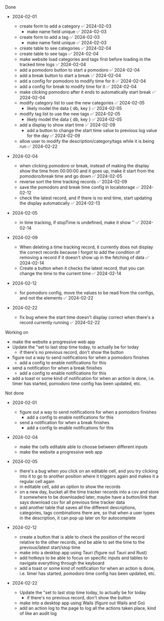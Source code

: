 Done
- 2024-02-01
    - create form to add a category ✅ 2024-02-03
        - make name field unique ✅ 2024-02-03
    - create form to add a tag ✅ 2024-02-03
        - make name field unique ✅ 2024-02-03
    - create table to see categories ✅ 2024-02-04
    - create table to see tags ✅ 2024-02-04
    - make website load categories and tags first before loading in the tracked time  logs ✅ 2024-02-04
    - add a pomodoro button to start a pomodoro ✅ 2024-02-04
    - add a break button to start a break ✅ 2024-02-04
    - add a config for pomodoro to modify time for it ✅ 2024-02-04
    - add a config for break to modify time for it ✅ 2024-02-04
    - make clicking pomodoro after it ends to automatically start break ✅ 2024-02-04
    - modify category list to use the new categories ✅ 2024-02-05
        - likely model the data { db, key } ✅ 2024-02-05
    - modify tag list to use the new tags ✅ 2024-02-05
        - likely model the data { db, key } ✅ 2024-02-05
    - add a display to show start time ✅ 2024-02-09
        - add a button to change the start time value to previous log value for the day ✅ 2024-02-09
    - allow user to modify the description/category/tags while it is being run ✅ 2024-02-22

- 2024-02-04
    - when clicking pomodoro or break, instead of making the display show the time from 00:00:00 and it goes up, make it start from the pomodoro/break time and go down ✅ 2024-02-05
    - reverse sort the time tracking records ✅ 2024-02-09
    - save the pomodoro and break time config in localstorage ✅ 2024-02-12
    - check the latest record, and if there is no end time, start updating the display automatically ✅ 2024-02-13

- 2024-02-05
    - in time tracking, if stopTime is undefined, make it show '' ✅ 2024-02-14

- 2024-02-09
    - When deleting a time tracking record, it currently does not display the correct records because I forgot to add the condition of removing a record if it doesn't show up in the fetching of data ✅ 2024-02-14
    - Create a button when it checks the latest record, that you can change the time to the current time ✅ 2024-02-14

- 2024-02-12
    - for pomodoro config, move the values to be read from the configs, and not the elements ✅ 2024-02-22

- 2024-02-22
    - fix bug where the start time doesn't display correct when there's a record currently running ✅ 2024-02-22

Working on
- make the website a progressive web app
- Update the "set to last stop time today, to actually be for today
    - if there's no previous record, don't show the button
- figure out a way to send notifications for when a pomodoro finishes
    - add a config to enable notifications for this
- send a notification for when a break finishes
    - add a config to enable notifications for this
- add a toast or some kind of notification for when an action is done, i.e. timer has started, pomodoro time config has been updated, etc.

Not done
- 2024-02-01
    - figure out a way to send notifications for when a pomodoro finishes
        - add a config to enable notifications for this
    - send a notification for when a break finishes
        - add a config to enable notifications for this

- 2024-02-04
    - make the cells editable able to choose between different inputs
    - make the website a progressive web app

- 2024-02-05
    - there's a bug when you click on an editable cell, and you try clicking into it to go to another position where it triggers again and makes it a regular cell again
    - in editable cell, add an option to show the records
    - on a new day, bucket all the time tracker records into a csv and store it somewhere to be downloaded later, maybe have a button/link that says download csv for all previous time tracker data
    - add another table that saves all the different descriptions, categories, tags combinations there are, so that when a user types in the description, it can pop up later on for autocomplete

- 2024-02-12
    - create a button that is able to check the position of the record relative to the other records, and be able to set the time to the previous/latest start/stop time
    - make into a desktop app using Tauri (figure out Tauri and Rust)
    - add hotkeys to be able to focus on specific inputs and tables to navigate everything through the keyboard
    - add a toast or some kind of notification for when an action is done, i.e. timer has started, pomodoro time config has been updated, etc.

- 2024-02-22
    - Update the "set to last stop time today, to actually be for today
        - if there's no previous record, don't show the button
    - make into a desktop app using Wails (figure out Wails and Go)
    - add an action log to the page to log all the actions taken place, kind of like an audit log